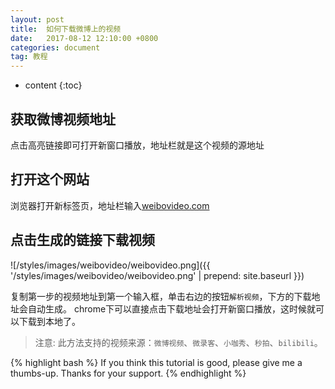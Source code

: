 ```yaml
---
layout: post
title:  如何下载微博上的视频
date:   2017-08-12 12:10:00 +0800
categories: document
tag: 教程
---
```


* content
{:toc}

## 获取微博视频地址

点击高亮链接即可打开新窗口播放，地址栏就是这个视频的源地址

## 打开这个网站

浏览器打开新标签页，地址栏输入[weibovideo.com](http://www.weibovideo.com/)

## 点击生成的链接下载视频

![/styles/images/weibovideo/weibovideo.png]({{ '/styles/images/weibovideo/weibovideo.png' | prepend: site.baseurl  }})

复制第一步的视频地址到第一个输入框，单击右边的按钮`解析视频`，下方的下载地址会自动生成。
chrome下可以直接点击下载地址会打开新窗口播放，这时候就可以下载到本地了。

>注意: 此方法支持的视频来源：`微博视频`、`微录客`、`小咖秀`、`秒拍`、`bilibili`。

{% highlight bash %}
If you think this tutorial is good, please give me a thumbs-up.
Thanks for your support.
{% endhighlight %}